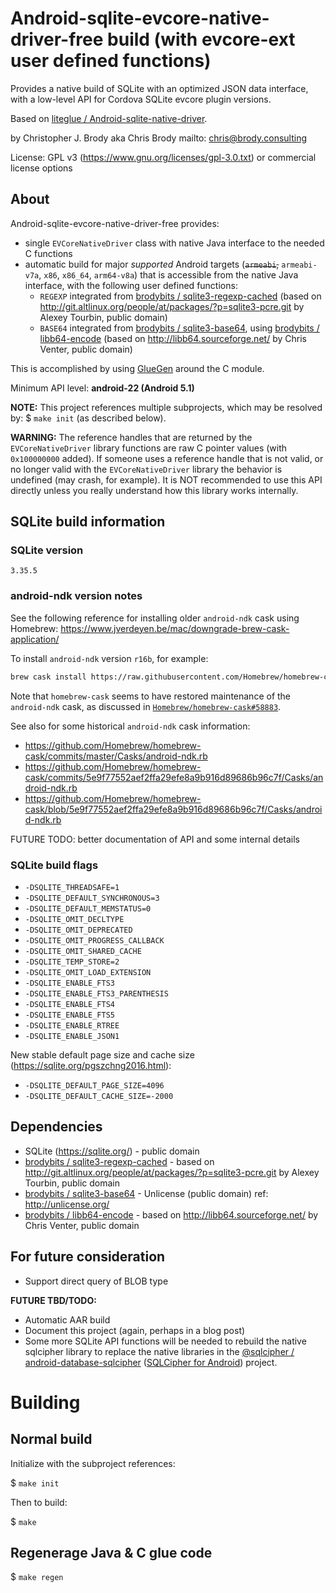 # Android-sqlite-evcore-native-driver-free build (with evcore-ext user defined functions)

Provides a native build of SQLite with an optimized JSON data interface, with a low-level API for Cordova SQLite evcore plugin versions.

Based on [liteglue / Android-sqlite-native-driver](https://github.com/liteglue/Android-sqlite-native-driver).

by Christopher J. Brody aka Chris Brody mailto: <chris@brody.consulting>

License: GPL v3 (<https://www.gnu.org/licenses/gpl-3.0.txt>) or commercial license options

## About

Android-sqlite-evcore-native-driver-free provides:
- single `EVCoreNativeDriver` class with native Java interface to the needed C functions
- automatic build for major _supported_ Android targets (~~`armeabi`,~~ `armeabi-v7a`, `x86`, `x86_64`, `arm64-v8a`) that is accessible from the native Java interface, with the following user defined functions:
  - `REGEXP` integrated from [brodybits / sqlite3-regexp-cached](https://github.com/brodybits/sqlite3-regexp-cached) (based on <http://git.altlinux.org/people/at/packages/?p=sqlite3-pcre.git> by Alexey Tourbin, public domain)
  - `BASE64` integrated from [brodybits / sqlite3-base64](https://github.com/brodybits/sqlite3-base64), using [brodybits / libb64-encode](https://github.com/brodybits/libb64-encode) (based on <http://libb64.sourceforge.net/> by Chris Venter, public domain)

This is accomplished by using [GlueGen](http://jogamp.org/gluegen/www/) around the C module.

Minimum API level: __android-22 (Android 5.1)__

**NOTE:** This project references multiple subprojects, which may be resolved by: $ `make init` (as described below).

**WARNING:** The reference handles that are returned by the `EVCoreNativeDriver` library functions are raw C pointer values (with `0x100000000` added). If someone uses a reference handle that is not valid, or no longer valid with the `EVCoreNativeDriver` library the behavior is undefined (may crash, for example). It is NOT recommended to use this API directly unless you really understand how this library works internally.

## SQLite build information

### SQLite version

    3.35.5

### android-ndk version notes

See the following reference for installing older `android-ndk` cask using Homebrew: <https://www.jverdeyen.be/mac/downgrade-brew-cask-application/>

To install `android-ndk` version `r16b`, for example:

```sh
brew cask install https://raw.githubusercontent.com/Homebrew/homebrew-cask/4570652dc6a3a8f7fd2be1053dd43547a2c78e26/Casks/android-ndk.rb
```

Note that `homebrew-cask` seems to have restored maintenance of the `android-ndk` cask, as discussed in [`Homebrew/homebrew-cask#58883`](https://github.com/Homebrew/homebrew-cask/issues/58883).

See also for some historical `android-ndk` cask information:

- https://github.com/Homebrew/homebrew-cask/commits/master/Casks/android-ndk.rb
- https://github.com/Homebrew/homebrew-cask/commits/5e9f77552aef2ffa29efe8a9b916d89686b96c7f/Casks/android-ndk.rb
- https://github.com/Homebrew/homebrew-cask/blob/5e9f77552aef2ffa29efe8a9b916d89686b96c7f/Casks/android-ndk.rb

FUTURE TODO: better documentation of API and some internal details

### SQLite build flags

- `-DSQLITE_THREADSAFE=1`
- `-DSQLITE_DEFAULT_SYNCHRONOUS=3`
- `-DSQLITE_DEFAULT_MEMSTATUS=0`
- `-DSQLITE_OMIT_DECLTYPE`
- `-DSQLITE_OMIT_DEPRECATED`
- `-DSQLITE_OMIT_PROGRESS_CALLBACK`
- `-DSQLITE_OMIT_SHARED_CACHE`
- `-DSQLITE_TEMP_STORE=2`
- `-DSQLITE_OMIT_LOAD_EXTENSION`
- `-DSQLITE_ENABLE_FTS3`
- `-DSQLITE_ENABLE_FTS3_PARENTHESIS`
- `-DSQLITE_ENABLE_FTS4`
- `-DSQLITE_ENABLE_FTS5`
- `-DSQLITE_ENABLE_RTREE`
- `-DSQLITE_ENABLE_JSON1`

New stable default page size and cache size (<https://sqlite.org/pgszchng2016.html>):

- `-DSQLITE_DEFAULT_PAGE_SIZE=4096`
- `-DSQLITE_DEFAULT_CACHE_SIZE=-2000`

## Dependencies

- SQLite (<https://sqlite.org/>) - public domain
- [brodybits / sqlite3-regexp-cached](https://github.com/brodybits/sqlite3-regexp-cached) - based on <http://git.altlinux.org/people/at/packages/?p=sqlite3-pcre.git> by Alexey Tourbin, public domain
- [brodybits / sqlite3-base64](https://github.com/brodybits/sqlite3-base64) - Unlicense (public domain) ref: <http://unlicense.org/>
- [brodybits / libb64-encode](https://github.com/brodybits/libb64-encode) - based on <http://libb64.sourceforge.net/> by Chris Venter, public domain

## For future consideration

- Support direct query of BLOB type

__FUTURE TBD/TODO:__

- Automatic AAR build
- Document this project (again, perhaps in a blog post)
- Some more SQLite API functions will be needed to rebuild the native sqlcipher library to replace the native libraries in the [@sqlcipher / android-database-sqlcipher](https://github.com/sqlcipher/android-database-sqlcipher) ([SQLCipher for Android](https://www.zetetic.net/sqlcipher/sqlcipher-for-android/)) project.

# Building

## Normal build

Initialize with the subproject references:

$ `make init`

Then to build:

$ `make`

## Regenerage Java & C glue code

$ `make regen`
